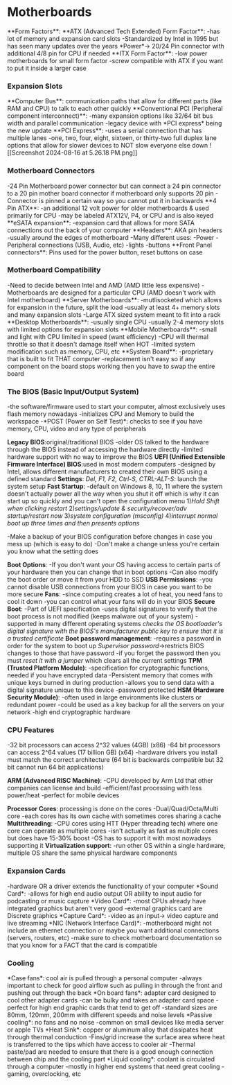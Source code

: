 <h1>Motherboards</h1>
**Form Factors**:
**ATX (Advanced Tech Extended) Form Factor**:
	-has lot of memory and expansion card slots
	-Standardized by Intel in 1995 but has seen many updates over the years
	*Power*-> 20/24 Pin connector with additional 4/8 pin for CPU if needed
**ITX Form Factor**:
	-low power motherboards for small form factor
	-screw compatible with ATX if you want to put it inside a larger case

<h3>Expansion Slots</h3>
**Computer Bus**: communication paths that allow for different parts (like RAM and CPU) to talk to each other quickly
**Conventional PCI (Peripheral component interconnect)**:
	-many expansion options like 32/64 bit bus width and parallel communication
	-legacy device with *PCI express* being the new update
**PCI Express**:
	-uses a serial connection that has multiple lanes
	-one, two, four, eight, sixteen, or thirty-two full duplex lane options that allow for slower devices to NOT slow everyone else down
![[Screenshot 2024-08-16 at 5.26.18 PM.png]]

<h3>Motherboard Connectors</h3>
-24 Pin Motherboard power connector but can connect a 24 pin connector to a 20 pin mother board connector if motherboard only supports 20 pin
-Connector is pinned a certain way so you cannot put it in backwards
**4 Pin ATX**:
	-an additional 12 volt power for older motherboards & used primarily for CPU
	-may be labeled ATX12V, P4, or CPU and is also keyed
**eSATA expansion**:
	-expansion card that allows for more SATA connections out the back of your computer
**Headers**: AKA pin headers
	-usually around the edges of motherboard 
	-Many different uses:
		-Power
		-Peripheral connections (USB, Audio, etc)
		-lights
		-buttons
**Front Panel connectors**: Pins used for the power button, reset buttons on case

<h3>Motherboard Compatibility</h3>
-Need to decide between Intel and AMD (AMD little less expensive)
-Motherboards are designed for a particular CPU (AMD doesn't work with Intel motherboard)
**Server Motherboards**:
	-mutlisocketed which allows for expansion in the future, split the load
	-usually at least 4+ memory slots and many expansion slots
	-Large ATX sized system meant to fit into a rack 
**Desktop Motherboards**:
	-usually single CPU 
	-usually 2-4 memory slots with limited options for expansion slots
**Mobile Motherboards**:
	-small and light with CPU limited in speed (want efficiency)
	-CPU will thermal throttle so that it doesn't damage itself when HOT
	-limited system modification such as memory, CPU, etc
	**System Board**:
		-proprietary that is built to fit THAT computer
		-replacement isn't easy so if any component on the board stops working then you have to swap the entire board

<h3>The BIOS (Basic Input/Output System)</h3>
-the software/firmware used to start your computer, almost exclusively uses flash memory nowadays 
-initializes CPU and Memory to build the workspace
-*POST (Power on Self Test)*: checks to see if you have memory, CPU, video and any type of peripherals 

**Legacy BIOS**:original/traditional BIOS 
	-older OS talked to the hardware through the BIOS instead of accessing the hardware directly
	-limited hardware support with no way to improve the BIOS
**UEFI (Unified Extensible Firmware Interface) BIOS**:used in most modern computers
	-designed by Intel, allows different manufacturers to created their own BIOS using a defined standard 
**Settings**:
	*Del, F1, F2, Ctrl-S, CTRL-ALT-S*: launch the system setup
**Fast Startup**:
	-default on Windows 8, 10, 11 where the system doesn't actually power all the way when you shut it off which is why it can start up so quickly and you can't open the configuration menu
		1)*Hold Shift when clicking restart*
		2)*settings/update & security/recover/adv startup/restart now*
		3)*system configuration (msconfig)*
		4)*interrupt normal boot up three times and then presents options*

-Make a backup of your BIOS configuration before changes in case you mess up (which is easy to do)
-Don't make a change unless you're certain you know what the setting does 

**Boot Options**:
	-If you don't want your OS having access to certain parts of your hardware then you can change that in boot options
	-Can also modify the boot order or move it from your HDD to SSD
**USB Permissions**:
	-you cannot disable USB connections from your BIOS in case you want to be more secure 
**Fans**:
	-since computing creates a lot of heat, you need fans to cool it down
	-you can control what your fans will do in your BIOS 
**Secure Boot**:
	-Part of UEFI specification 
	-uses digital signatures to verify that the boot process is not modified (keeps malware out of your system)
	-supported in many different operating systems 
	*checks the OS bootloader's digital signature with the BIOS's manufacturer public key to ensure that it is a trusted certificate*
**Boot password management**:
	-requires a password in order for the system to boot up
	*Supervisor password*->restricts BIOS changes to those that have password
	-if you forget the password then you must *reset it with a jumper* which clears all the current settings
**TPM (Trusted Platform Module)**:
	-specification for cryptographic functions, needed if you have encrypted data
	-Persistent memory that comes with unique keys burned in during production
	-allows you to send data with a digital signature unique to this device
	-password protected 
**HSM (Hardware Security Module)**:
	-often used in large environments like clusters or redundant power
	-could be used as a key backup for all the servers on your network
	-high end cryptographic hardware

<h3>CPU Features</h3>
-32 bit processors can access 2^32 values (4GB) (x86)
-64 bit processors can access 2^64 values (17 billion GB) (x64)
-hardware drivers you install must match the correct architecture (64 bit is backwards compatible but 32 bit cannot run 64 bit applications)

**ARM (Advanced RISC Machine)**:
	-CPU developed by Arm Ltd that other companies can license and build
	-efficient/fast  processing with less power/heat 
	-perfect for mobile devices

**Processor Cores**: processing is done on the cores
	-Dual/Quad/Octa/Multi core 
	-each cores has its own cache with sometimes cores sharing a cache
**Multithreading**:
	-CPU cores using HTT (Hyper threading tech) where one core can operate as multiple cores
	-isn't actually as fast as multiple cores but does have 15-30% boost
	-OS has to support it with most nowadays supporting it
**Virtualization support**:
	-run other OS within a single hardware, multiple OS share the same physical hardware components

<h3>Expansion Cards</h3>
-hardware OR a driver extends the functionality of your computer 
*Sound Card*:
	-allows for high end audio output OR ability to input audio for podcasting or music capture
*Video Card*:
	-most CPUs already have integrated graphics but aren't very good
	-external graphics card are Discrete graphics
*Capture Card*:
	-video as an input-> video capture and live streaming
*NIC (Network Interface Card)*:
	-motherboard might not include an ethernet connection or maybe you want additional connections (servers, routers, etc)
-make sure to check motherboard documentation so that you know for a FACT that the card is compatible

<h3>Cooling</h3>
*Case fans*: cool air is pulled through a personal computer
	-always important to check for good airflow such as pulling in through the front and pushing out through the back
*On board fans*: adapter card designed to cool other adapter cards
	-can be bulky and takes an adapter card space
	-perfect for high end graphic cards that tend to get off
-standard sizes are 80mm, 120mm, 200mm with different speeds and noise levels
*Passive cooling*: no fans and no noise
	-common on small devices like media server or apple TVs
*Heat Sink*: copper or aluminum alloy that dissipates heat through thermal conduction
	-Fins/grid increase the surface area where heat is transferred to the tips which have access to cooler air
-Thermal paste/pad are needed to ensure that there is a good enough connection between chip and the cooling part
*Liquid cooling*: coolant is circulated through a computer 
	-mostly in higher end systems that need great cooling
	-gaming, overclocking, etc

